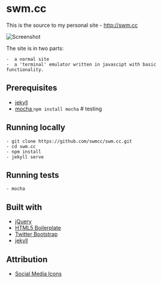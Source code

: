 # swm.cc 

This is the source to my personal site - http://swm.cc

![Screenshot](http://f.cl.ly/items/3C2E0k1K1T3D391u3S1R/Screen%20Shot%202013-05-11%20at%2016.29.20.png "Screenshot")

The site is in two parts:

	-  a normal site 
	-  a 'terminal' emulator written in javascipt with basic functionality.

## Prerequisites

- [jekyll](http://jekyllrb.com)
- [mocha ](http://visionmedia.github.io/mocha/) `npm install mocha` # testing 

## Running locally
	
	- git clone https://github.com/swmcc/swm.cc.git
	- cd swm.cc
	- npm install
	- jekyll serve

## Running tests

    - mocha

## Built with

- [jQuery](http://jquery.com)
- [HTML5 Boilerplate](http://html5boilerplate.com)
- [Twitter Bootstrap](http://twitter.github.com/bootstrap/)
- [jekyll](http://jekyllrb.com)

## Attribution

- [Social Media Icons](http://paulrobertlloyd.com/2009/06/social_media_icons)

